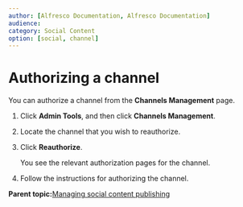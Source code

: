```yaml
---
author: [Alfresco Documentation, Alfresco Documentation]
audience: 
category: Social Content
option: [social, channel]
---
```


# Authorizing a channel

You can authorize a channel from the **Channels Management** page.

1.  Click **Admin Tools**, and then click **Channels Management**.

2.  Locate the channel that you wish to reauthorize.

3.  Click **Reauthorize**.

    You see the relevant authorization pages for the channel.

4.  Follow the instructions for authorizing the channel.


**Parent topic:**[Managing social content publishing](../concepts/admintools-channelsman-intro.md)

